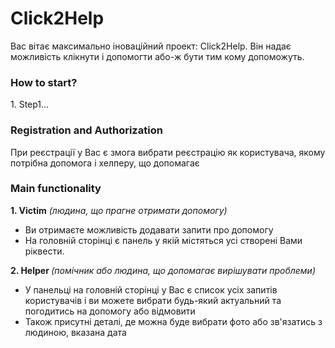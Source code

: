 # Click2Help
Вас вітає максимально іноваційний проект: Click2Help. Він надає можливість клікнути і допомогти або-ж бути тим кому допоможуть.

</hr>
<h3>How to start?</h3>
<p>1. Step1...</p>

</hr>

<h3>Registration and Authorization</h3>
<p>При реєстрації у Вас є змога вибрати реєстрацію як користувача, якому потрібна допомога і хелперу, що допомагає </p>

<h3>Main functionality</h3>

</hr>

<p>
<b>1. Victim</b> </b><i>(людина, що прагне отримати допомогу)</i>

- Ви отримаєте можливість додавати запити про допомогу
- На головній сторінці є панель у якій містяться усі створені Вами ріквести.

</p>

</hr
<p>
<b>2. Helper </b><i>(помічник або людина, що допомагає вирішувати проблеми)</i>
    
- У панельці на головній сторінці у Вас є список усіх запитів користувачів і ви можете вибрати будь-який актуальний та погодитись на допомогу або відмовити
- Також присутні деталі, де можна буде вибрати фото або зв'язатись з людиною, вказана дата
  
</p>
